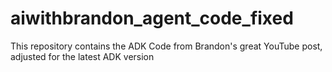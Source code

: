 # aiwithbrandon_agent_code_fixed
This repository contains the ADK Code from Brandon's great YouTube post, adjusted for the latest ADK version
